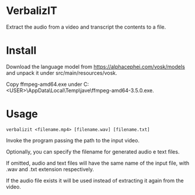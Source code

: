 # VerbalizIT
Extract the audio from a video and transcript the contents to a file.

# Install

Download the language model from https://alphacephei.com/vosk/models and unpack it under src/main/resources/vosk.

Copy ffmpeg-amd64.exe under C:\<USER>\AppData\Local\Temp\jave\ffmpeg-amd64-3.5.0.exe.

# Usage

```
verbalizit <filename.mp4> [filename.wav] [filename.txt]
```

Invoke the program passing the path to the input video.

Optionally, you can specify the filename for generated audio e text files.

If omitted, audio and text files will have the same name of the input file, with .wav and .txt extension respectively.

If the audio file exists it will be used instead of extracting it again from the video.
